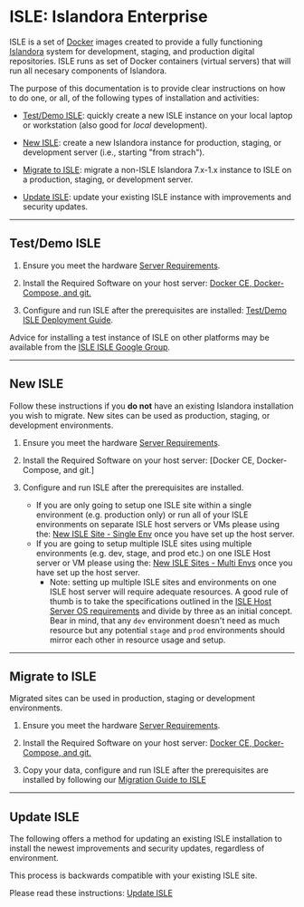# ISLE: Islandora Enterprise

ISLE is a set of [Docker](https://docker.com) images created to provide a fully functioning [Islandora](https://islandora.ca) system for development, staging, and production digital repositories. ISLE runs as set of Docker containers (virtual servers) that will run all necesary components of Islandora. 

The purpose of this documentation is to provide clear instructions on how to do one, or all, of the following types of installation and activities:

* [Test/Demo ISLE](#testdemo-isle): quickly create a new ISLE instance on your local laptop or workstation (also good for _local_ development).

* [New ISLE](#new-isle): create a new Islandora instance for production, staging, or development server (i.e., starting "from strach").

* [Migrate to ISLE](#migrate-to-isle): migrate a non-ISLE Islandora 7.x-1.x instance to ISLE on a production, staging, or development server.

* [Update ISLE](#update-isle): update your existing ISLE instance with improvements and security updates.


---

## Test/Demo ISLE

1. Ensure you meet the hardware [Server Requirements](01_installation_host_server/server-requirements.md#testingplayground).

2. Install the Required Software on your host server: [Docker CE, Docker-Compose, and git.](01_installation_host_server/software-dependencies.md)

3. Configure and run ISLE after the prerequisites are installed: [Test/Demo ISLE Deployment Guide](02_installation_test/ild_installation_guide.md).

Advice for installing a test instance of ISLE on other platforms may be available from the [ISLE ISLE Google Group](https://groups.google.com/forum/#!forum/islandora-isle).


---

## New ISLE

Follow these instructions if you **do not** have an existing Islandora installation you wish to migrate. New sites can be used as production, staging, or development environments. 

1. Ensure you meet the hardware [Server Requirements](01_installation_host_server/server-requirements.md).

2. Install the Required Software on your host server: [Docker CE, Docker-Compose, and git.]

3. Configure and run ISLE after the prerequisites are installed.
    - If you are only going to setup one ISLE site within a single environment (e.g. production only) or run all of your ISLE environments on separate ISLE host servers or VMs please using the: [New ISLE Site - Single Env](03_installation_new_site/new_site_installation_guide_single.md) once you have set up the host server.
    - If you are going to setup multiple ISLE sites using multiple environments (e.g. dev, stage, and prod etc.) on one ISLE Host server or VM please using the: [New ISLE Sites - Multi Envs](03_installation_new_site/new_site_installation_guide_multi.md) once you have set up the host server.
        - Note: setting up multiple ISLE sites and environments on one ISLE host server will require adequate resources. A good rule of thumb is to take the specifications outlined in the [ISLE Host Server OS requirements](01_installation_host_server/host_server_system_specifications.md) and divide by three as an initial concept. Bear in mind, that any `dev` environment doesn't need as much resource but any potential `stage` and `prod` environments should mirror each other in resource usage and setup.

---


## Migrate to ISLE

Migrated sites can be used in production, staging or development environments.

1. Ensure you meet the hardware [Server Requirements](01_installation_host_server/server-requirements.md).

2. Install the Required Software on your host server: [Docker CE, Docker-Compose, and git.](01_installation_host_server/software-dependencies.md)

3. Copy your data, configure and run ISLE after the prerequisites are installed by following our [Migration Guide to ISLE](04_installation_migration/migration_installation_guide.md)

---

## Update ISLE

The following offers a method for updating an existing ISLE installation to install the newest improvements and security updates, regardless of environment.

This process is backwards compatible with your existing ISLE site.

Please read these  instructions: [Update ISLE](07_appendices/update_isle.md)

